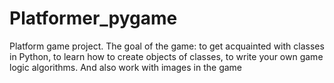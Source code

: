 # Platformer_pygame
Platform game project.  The goal of the game: to get acquainted with classes in Python, to learn how to create objects of classes, to write your own game logic algorithms. And also work with images in the game
